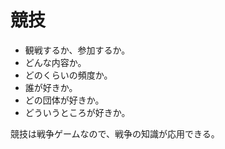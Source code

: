 # 競技

- 観戦するか、参加するか。
- どんな内容か。
- どのくらいの頻度か。
- 誰が好きか。
- どの団体が好きか。
- どういうところが好きか。

競技は戦争ゲームなので、戦争の知識が応用できる。
